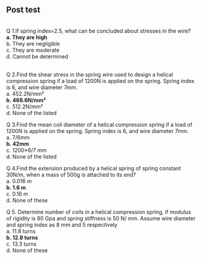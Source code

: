 ## Post test
<br>
Q 1.If spring index=2.5, what can be concluded about stresses in the wire?<br>
<b>a. They are high<br></b>
b. They are negligible<br>
c. They are moderate<br>
d. Cannot be determined<br><br>

Q 2.Find the shear stress in the spring wire used to design a helical compression spring if a load of 1200N is applied on the spring. Spring index is 6, and wire diameter 7mm.<br>
a. 452.2N/mm²<br>
<b>b. 468.6N/mm²<br></b>
c. 512.2N/mm²<br>
d. None of the listed<br>

Q 3.Find the mean coil diameter of a helical compression spring if a load of 1200N is applied on the spring. Spring index is 6, and wire diameter 7mm.<br>
a. 7/6mm<br>
<b>b. 42mm<br></b>
c. 1200×6/7 mm<br>
d. None of the listed<br>

Q 4.Find the extension produced by a helical spring of spring constant 30N/m, when a mass of 500g is attached to its end?<br>
a. 0.016 m<br>
<b>b. 1.6 m<br></b>
c. 	0.16 m<br>
d. 	None of these<br>

Q 5. Determine number of coils in a helical compression spring, if modulus of rigidity is 80 Gpa and spring stiffness is 50 N/ mm. Assume wire diameter and spring index as 8 mm and 5 respectively<br>
a. 11.8 turns<br>
<b>b. 12.8 turns<br></b>
c. 13.3 turns<br>
d. None of these<br></b>

